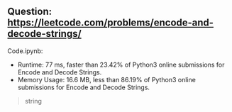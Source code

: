 ## Question: https://leetcode.com/problems/encode-and-decode-strings/

Code.ipynb:
* Runtime: 77 ms, faster than 23.42% of Python3 online submissions for Encode and Decode Strings.
* Memory Usage: 16.6 MB, less than 86.19% of Python3 online submissions for Encode and Decode Strings.
> string

